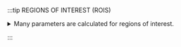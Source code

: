 :::tip REGIONS OF INTEREST (ROIS)

<details>
    <summary>
    Many parameters are calculated for regions of interest.
    </summary>
    <div>

# Information about ROIs

Many parameters characterizing ROIs are automatically calculated.

## ROI

Region Of Interest (ROI) posses various characteristics. Among them:

- Surface: the number of pixels in the ROI
- External: the number of pixels that touch at least one other external pixel
- Perimeter: ROI perimeter using cutting edge algorithm (see illustration)
- Diameter of a circle of equal projection area (D<sub>EQPC</sub>):
  <img src="https://tex.cheminfo.org/?tex=D_%7BEQPC%7D%20%3D%202%20%5Csqrt%7B%5Cfrac%7BSurface%7D%7B%5Cpi%7D%7D"/>
- Diameter of a circle of equal perimeter (D<sub>PED</sub>):
  <img src="https://tex.cheminfo.org/?tex=D_%7BPED%7D%20%3D%20%5Cfrac%7BExternal%7D%7B%5Cpi%7D"/>

![roi.svg](roi.svg)

Calculation of perimeter of pixel based images is not a trivial topic. This has been reviewed in the [literature](http://urn.nb.no/URN:NBN:no-13191).

In this tool we use the following approach:

- We count all the pixel sides that are outside the ROI (each side counts as 1)
- If a pixel has 2 external sides, we remove from the sum (2 - √2) = ~0.59
- If a pixel has 3 external sides, we remove from the sum 2 \* (2 - √2) = ~ 1.17

This means that for each border pixel the contribution to the perimeter is:

- pixels with one external side: 1
- pixels with two external sides: ~1.41
- pixels with three external sides: ~1.83

Practically the shape of the perimeter is represented in the following image:

![perimeter.svg](perimeter.svg)

## Minimum bounding rectangle (MBR)

An information that allows to determine the shape of a ROI is the `Minimum Bounding Rectange`(MBR) that represents the smallest rectangle that surround the ROI.

The MBR is characterized by:

- width: length of the longest side of the rectangle
- height: length of the smallest side of the rectangle
- perimeter: perimeter of the rectangle
- surface: surface of the rectangle

![mbr.svg](mbr.svg)

## Convex Hull (CH)

The convex hull may be visualized as the shape enclosed by a rubber band stretched around the ROI. It is useful to estimate the compactness of the ROI.

Two parameters are available for the convex hull:

- surface
- perimeter

![hull.svg](hull.svg)

## Feret diameters

The feret diameters of a ROI can be calculated using a virtual caliper. 2 diameters are calculated:

- min: the minimal size of the ROI that could be measured using a caliper
- max: the maximal size of the ROI that could be measured by a caliper
- ψA (Aspect ratio): ratio of the minimum to the maximum Feret diameter (0 < ψA ≤ 1), an indication of the elongation of the particle

![feret.svg](feret.svg)

## Other parameters

### Sphericity

The sphericity is the ratio of the perimeter of the equivalent circle, P<sub>PED</sub>, to the real perimeter, P<sub>real</sub>.
A perfect sphere as a sphericity of 1. The idea is that irregular shape causes an increase in the perimeter and therefore this ratio has a lower value. Knowing that the smallest possible perimeter for a given projection area is a circle, 0 < S ≤ 1.

Please note that the evaluation of perimeter is a complex topic and check above the approach that is used in this application. It
is not impossible that the sphericity is slightly higher than 1.

<img src="https://tex.cheminfo.org/?tex=S%20%3D%20%5Cfrac%7BP_%7BEQPC%7D%7D%7BP_%7Breal%7D%7D"/>

### Convexity

The convexity ($\psi_C$) describes the compactness of a particle. The convexity is the ratio of the projection area itself and the area of the convex hull. The maximum theoretical convexity is 1, if there are no concave regions. Due to the pixelation of images, all particles seem to have small concave regions, corresponding to the tiny steps with every pixel in the perimeter line. Therefore, the maximum convexity calculated in reality is mostly limited to 0.99.

<img src="https://tex.cheminfo.org/?tex=%5Cpsi_C%20%3D%20%5Cfrac%7BROI%7Bsurface%7D%7D%7BCH_%7Bsurface%7D%7D"/>

### Roundness

<img src="https://tex.cheminfo.org/?tex=Roundness%20%3D%20%5Cfrac%7B4%20*%20ROI_%7Bsurface%7D%7D%7B%5Cpi%20*%20Feret_%7Bmax%7D%7D"/>

</div>

</details>

:::